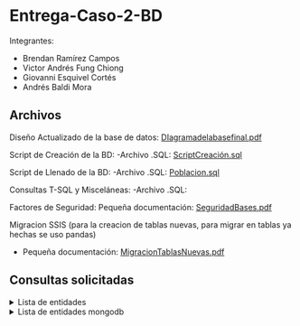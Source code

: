 # Entrega-Caso-2-BD

Integrantes:
- Brendan Ramírez Campos
- Victor Andrés Fung Chiong
- Giovanni Esquivel Cortés
- Andrés Baldi Mora

## Archivos

Diseño Actualizado de la base de datos: [DIagramadelabasefinal.pdf](./DIagramadelabasefinal.pdf)<br>

Script de Creación de la BD:
-Archivo .SQL: [ScriptCreación.sql](./ScriptCreacion.sql)<br>

Script de Llenado de la BD:
-Archivo .SQL: [Poblacion.sql](./Poblacion.sql)<br>

Consultas T-SQL y Misceláneas:
-Archivo .SQL:

Factores de Seguridad:
Pequeña documentación: [SeguridadBases.pdf](./SeguridadBases.pdf)<br>

Migracion SSIS (para la creacion de tablas nuevas, para migrar en tablas ya hechas se uso pandas)
- Pequeña documentación: [MigracionTablasNuevas.pdf](./Migraciontablasnuevas.pdf)<br>


## Consultas solicitadas


<details>

<summary>
	Lista de entidades
</summary>

<br>

- Personas  
- Usuarios  
	- Contraseña  
	- Habilitado  
	- Compañías (Opcional)  
- Información de contacto del usuario   
	- Tipo (correo, teléfono, fax)  
	- Última actualización  
- Países  
- States  
	- Código Postal  
	- Posición geográfica  
- Ciudades  
- Tipo de usuario de la conexión (usuario, compañía)  
- Módulos  
	- Nombre  
	- Lenguaje  
- Suscripciones  
	- Precio
  - Planes 
	- Detalles
  - Restricciones (Lugar y tiempo)
	- Características  
		- Nombre  
		- Límites
    - Promociones
- Pagos registrados   
- Fecha de expiración  
- Monto  
- Habilitado  
- Moneda utilizada  
- Tipo servicio  
- Servicios de Pago  
- Vinculación de redeem 
	- QR
	- Tiempo de expiración  
- Métodos de Pago  
- Pagos  
	- Medio  
	- Monto  
	- Moneda Utilizada  
	- Ritmo de Conversión  
	- Fecha 
- Compañías  
- Roles (compañía, usuarios)  
- Permisos  
- Subscripciones  
- Moneda  
- Símbolos  
- Alias  
- Nombre  
- Símbolo  
- Conversiones  
	- Fecha  
	- Es la actual  
	- Monto de cambio  
- Historial (captura detalles del servicio entre otros datos además de la frecuencia y algún tipo de preferencia)  
- Logs  
	- Tipo  
	- Referencias 1 y 2  
	- Valores de la referencia  
	- Fuente  
	- Severidad  
- Media (fotos
	- Tipo  
		- Nombre  
		- Reproductor  
	- Archivos  
		- URL (para fotos y videos)  
		- Borrado  
		- Usuario perteneciente  
		- Fecha de generación   
- Idioma  
- Traduccion  
- Slangs  
- Nombre    
- Contratos con instituciones asociadas
 - Beneficios
  - Tipos
 - Limites
 - Renovaciones
 - Direccion
 - Obligaciones

</details>

<details>
	<summary>
		Lista de entidades mongodb
	</summary>

<br>

- _id

- clienteId

- nombre

- descripcion

- precioMensual

- beneficios (array of strings)

- categoria

- marketing (object)

	- mensajePrincipal

	- publicoObjetivo (array of strings)

	- canales (array of strings)

- media (array of objects)

	- tipo

	- url

	- descripcion

- paquete (string, name of the package)

- calificacion (number)

- comentario

- fecha

- resaltado (boolean)

- respuestas (array of objects)

	- nombre

	- fecha

	- comentario

- canalContacto

- infoContacto

- fechaContacto

- motivoContacto

- agenteAsignado

- estado

- notas

- fechaRecepcion

- detalle

- canalRecepcion

- infoRecepcion

- accionesTomadas (array of strings)

- fechaResolucion

- agenteResponsable

- satisfaccionCliente

- fechaCreacion

- historial (array of objects)

	- fecha

	- accion

</details>




   


